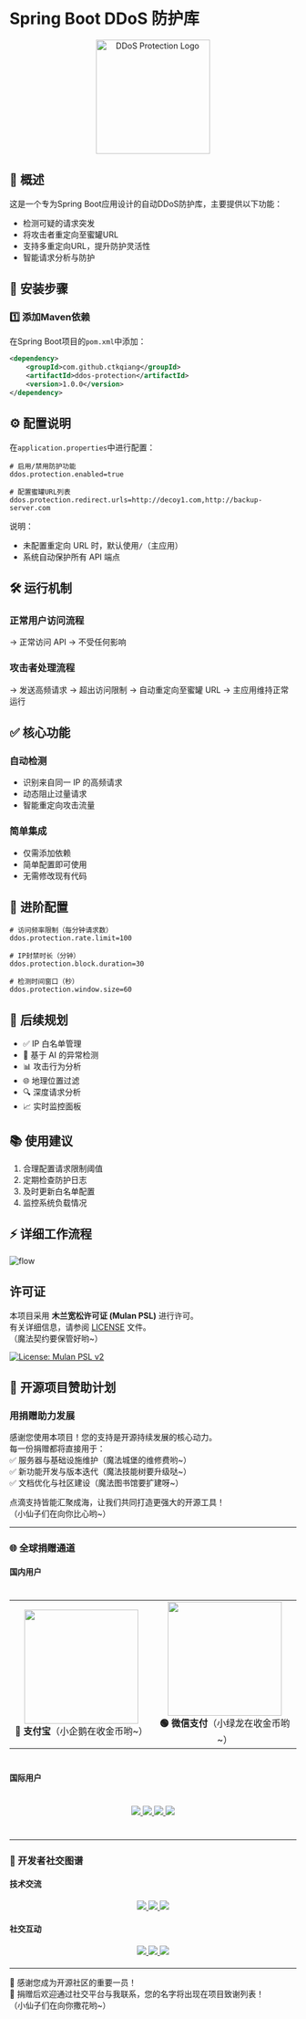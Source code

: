 # Spring Boot DDoS 防护库
<div align="center">
  <img src="assets/logo.svg" alt="DDoS Protection Logo" width="200" height="200"/>
</div>

## 🚀 概述

这是一个专为Spring Boot应用设计的自动DDoS防护库，主要提供以下功能：

- 检测可疑的请求突发
- 将攻击者重定向至蜜罐URL
- 支持多重定向URL，提升防护灵活性
- 智能请求分析与防护

## 📌 安装步骤

### 1️⃣ 添加Maven依赖

在Spring Boot项目的`pom.xml`中添加：

```xml
<dependency>
    <groupId>com.github.ctkqiang</groupId>
    <artifactId>ddos-protection</artifactId>
    <version>1.0.0</version>
</dependency>

````

## ⚙️ 配置说明

在`application.properties`中进行配置：

```properties
# 启用/禁用防护功能
ddos.protection.enabled=true

# 配置蜜罐URL列表
ddos.protection.redirect.urls=http://decoy1.com,http://backup-server.com
```

说明：

- 未配置重定向 URL 时，默认使用`/`（主应用）
- 系统自动保护所有 API 端点

## 🛠️ 运行机制

### 正常用户访问流程

→ 正常访问 API
→ 不受任何影响

### 攻击者处理流程

→ 发送高频请求
→ 超出访问限制
→ 自动重定向至蜜罐 URL
→ 主应用维持正常运行

## ✅ 核心功能

### 自动检测

- 识别来自同一 IP 的高频请求
- 动态阻止过量请求
- 智能重定向攻击流量

### 简单集成

- 仅需添加依赖
- 简单配置即可使用
- 无需修改现有代码

## 🔧 进阶配置

```properties
# 访问频率限制（每分钟请求数）
ddos.protection.rate.limit=100

# IP封禁时长（分钟）
ddos.protection.block.duration=30

# 检测时间窗口（秒）
ddos.protection.window.size=60
```

## 🎯 后续规划

- ✅ IP 白名单管理
- 🚀 基于 AI 的异常检测
- 📊 攻击行为分析
- 🌐 地理位置过滤
- 🔍 深度请求分析
- 📈 实时监控面板

## 📚 使用建议

1. 合理配置请求限制阈值
2. 定期检查防护日志
3. 及时更新白名单配置
4. 监控系统负载情况

## ⚡ 详细工作流程
![flow](./assets/DDoS防护流程图.png)

## 许可证

本项目采用 **木兰宽松许可证 (Mulan PSL)** 进行许可。  
有关详细信息，请参阅 [LICENSE](LICENSE) 文件。  
（魔法契约要保管好哟~）

[![License: Mulan PSL v2](https://img.shields.io/badge/License-Mulan%20PSL%202-blue.svg)](http://license.coscl.org.cn/MulanPSL2)

## 🌟 开源项目赞助计划

### 用捐赠助力发展

感谢您使用本项目！您的支持是开源持续发展的核心动力。  
每一份捐赠都将直接用于：  
✅ 服务器与基础设施维护（魔法城堡的维修费哟~）  
✅ 新功能开发与版本迭代（魔法技能树要升级哒~）  
✅ 文档优化与社区建设（魔法图书馆要扩建呀~）

点滴支持皆能汇聚成海，让我们共同打造更强大的开源工具！  
（小仙子们在向你比心哟~）

---

### 🌐 全球捐赠通道

#### 国内用户

<div align="center" style="margin: 40px 0">

<div align="center">
<table>
<tr>
<td align="center" width="300">
<img src="https://github.com/ctkqiang/ctkqiang/blob/main/assets/IMG_9863.jpg?raw=true" width="200" />
<br />
<strong>🔵 支付宝</strong>（小企鹅在收金币哟~）
</td>
<td align="center" width="300">
<img src="https://github.com/ctkqiang/ctkqiang/blob/main/assets/IMG_9859.JPG?raw=true" width="200" />
<br />
<strong>🟢 微信支付</strong>（小绿龙在收金币哟~）
</td>
</tr>
</table>
</div>
</div>

#### 国际用户

<div align="center" style="margin: 40px 0">
  <a href="https://qr.alipay.com/fkx19369scgxdrkv8mxso92" target="_blank">
    <img src="https://img.shields.io/badge/Alipay-全球支付-00A1E9?style=flat-square&logo=alipay&logoColor=white&labelColor=008CD7">
  </a>
  
  <a href="https://ko-fi.com/F1F5VCZJU" target="_blank">
    <img src="https://img.shields.io/badge/Ko--fi-买杯咖啡-FF5E5B?style=flat-square&logo=ko-fi&logoColor=white">
  </a>
  
  <a href="https://www.paypal.com/paypalme/ctkqiang" target="_blank">
    <img src="https://img.shields.io/badge/PayPal-安全支付-00457C?style=flat-square&logo=paypal&logoColor=white">
  </a>
  
  <a href="https://donate.stripe.com/00gg2nefu6TK1LqeUY" target="_blank">
    <img src="https://img.shields.io/badge/Stripe-企业级支付-626CD9?style=flat-square&logo=stripe&logoColor=white">
  </a>
</div>

---

### 📌 开发者社交图谱

#### 技术交流

<div align="center" style="margin: 20px 0">
  <a href="https://github.com/ctkqiang" target="_blank">
    <img src="https://img.shields.io/badge/GitHub-开源仓库-181717?style=for-the-badge&logo=github">
  </a>
  
  <a href="https://stackoverflow.com/users/10758321/%e9%92%9f%e6%99%ba%e5%bc%ba" target="_blank">
    <img src="https://img.shields.io/badge/Stack_Overflow-技术问答-F58025?style=for-the-badge&logo=stackoverflow">
  </a>
  
  <a href="https://www.linkedin.com/in/ctkqiang/" target="_blank">
    <img src="https://img.shields.io/badge/LinkedIn-职业网络-0A66C2?style=for-the-badge&logo=linkedin">
  </a>
</div>

#### 社交互动

<div align="center" style="margin: 20px 0">
  <a href="https://www.instagram.com/ctkqiang" target="_blank">
    <img src="https://img.shields.io/badge/Instagram-生活瞬间-E4405F?style=for-the-badge&logo=instagram">
  </a>
  
  <a href="https://twitch.tv/ctkqiang" target="_blank">
    <img src="https://img.shields.io/badge/Twitch-技术直播-9146FF?style=for-the-badge&logo=twitch">
  </a>
  
  <a href="https://github.com/ctkqiang/ctkqiang/blob/main/assets/IMG_9245.JPG?raw=true" target="_blank">
    <img src="https://img.shields.io/badge/微信公众号-钟智强-07C160?style=for-the-badge&logo=wechat">
  </a>
</div>

---

🙌 感谢您成为开源社区的重要一员！  
💬 捐赠后欢迎通过社交平台与我联系，您的名字将出现在项目致谢列表！  
（小仙子们在向你撒花哟~）
